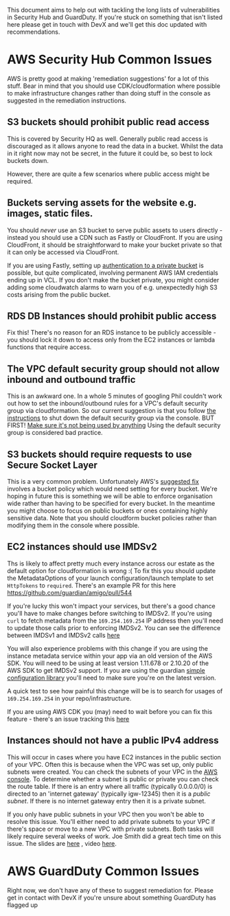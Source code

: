 This document aims to help out with tackling the long lists of vulnerabilities in Security Hub and GuardDuty. If you're
stuck on something that isn't listed here please get in touch with DevX and we'll get this doc updated with recommendations.

# AWS Security Hub Common Issues
AWS is pretty good at making 'remediation suggestions' for a lot of this stuff. Bear in mind that you should use CDK/cloudformation
where possible to make infrastructure changes rather than doing stuff in the console as suggested in the remediation instructions. 

## S3 buckets should prohibit public read access
This is covered by Security HQ as well. Generally public read access is discouraged as it allows anyone to read the data
in a bucket. Whilst the data in it right now may not be secret, in the future it could be, so best to lock buckets down.

However, there are quite a few scenarios where public access might be required.

## Buckets serving assets for the website e.g. images, static files.
You should *never* use an S3 bucket to serve public assets to users directly - instead you should use a CDN such as Fastly
or CloudFront. If you are using CloudFront, it should be straightforward to make your bucket private so that it can
only be accessed via CloudFront.

If you are using Fastly, setting up [authentication to a private bucket](https://docs.fastly.com/en/guides/amazon-s3#using-an-amazon-s3-private-bucket)
is possible, but quite complicated, involving permanent AWS IAM credentials ending up in VCL. If you don't make the bucket
private, you might consider adding some cloudwatch alarms to warn you of e.g. unexpectedly high S3 costs arising from 
the public bucket.

## RDS DB Instances should prohibit public access
Fix this! There's no reason for an RDS instance to be publicly accessible - you should lock it down to access only from
the EC2 instances or lambda functions that require access.

## The VPC default security group should not allow inbound and outbound traffic
This is an awkward one. In a whole 5 minutes of googling Phil couldn't work out how to set the inbound/outbound rules for a 
VPC's default security group via cloudformation. So our current suggestion is that you follow [the instructions](https://docs.aws.amazon.com/securityhub/latest/userguide/securityhub-standards-fsbp-controls.html#ec2-2-remediation)
to shut down the default security group via the console. BUT FIRST! [Make sure it's not being used by anything](https://aws.amazon.com/premiumsupport/knowledge-center/ec2-find-security-group-resources/)
Using the default security group is considered bad practice.

## S3 buckets should require requests to use Secure Socket Layer
This is a very common problem. Unfortunately AWS's [suggested fix](https://docs.aws.amazon.com/securityhub/latest/userguide/securityhub-standards-fsbp-controls.html#s3-5-remediation)
involves a bucket policy which would need setting for every bucket. We're hoping in future this is something we will be 
able to enforce organisation wide rather than having to be specified for every bucket. In the meantime you might choose
to focus on public buckets or ones containing highly sensitive data. Note that you should cloudform bucket policies
rather than modifying them in the console where possible.

## EC2 instances should use IMDSv2
Ths is likely to affect pretty much every instance across our estate as the default option for cloudformation is wrong :(
To fix this you should update the MetadataOptions of your launch configuration/launch template to set `HttpTokens` to `required`.
There's an example PR for this here https://github.com/guardian/amigo/pull/544

If you're lucky this won't impact your services, but there's a good chance you'll have to make changes before switching to
IMDSv2. If you're using `curl` to fetch metadata from the `169.254.169.254` IP address then you'll need to update those calls
prior to enforcing IMDSv2. You can see the difference between IMDSv1 and IMDSv2 calls [here](https://docs.aws.amazon.com/AWSEC2/latest/UserGuide/instancedata-data-retrieval.html)

You will also experience problems with this change if you are using the instance metadata service within your app via an old 
version of the AWS SDK. You will need to be using at least version 1.11.678 or 2.10.20 of the AWS SDK to get IMDSv2 support. 
If you are using the guardian [simple configuration library](https://github.com/guardian/simple-configuration) you'll need 
to make sure you're on the latest version.

A quick test to see how painful this change will be is to search for usages of `169.254.169.254` in your repo/infrastructure.

If you are using AWS CDK you (may) need to wait before you can fix this feature - there's an issue tracking this 
[here](https://github.com/aws/aws-cdk/issues/5137)

## Instances should not have a public IPv4 address
This will occur in cases where you have EC2 instances in the public section of your VPC. Often this is because when the VPC
was set up, only public subnets were created. You can check the subnets of your VPC in the [AWS console](https://eu-west-1.console.aws.amazon.com/vpc/home?region=eu-west-1#subnets:).
To determine whether a subnet is public or private you can check the route table. If there is an entry where all traffic 
(typically 0.0.0.0/0) is directed to an 'internet gateway' (typically igw-12345) then it is a *public subnet*. If there is
no internet gateway entry then it is a private subnet.

If you only have public subnets in your VPC then you won't be able to resolve this issue. You'll either need to add
private subnets to your VPC if there's space or move to a new VPC with private subnets. Both tasks will likely require
several weeks of work. Joe Smith did a great tech time on this issue. The slides are [here](https://docs.google.com/presentation/d/1_YfLuAfKULplBBP8Ugs9IYxrKwWLtL9JsBICBoVqn4c/edit#slide=id.g5c86dc83d4_0_81)
, video [here](https://drive.google.com/file/d/1AP_fN2i9S0ssocETOBtJXl_oCZ2XY_zM/view).

# AWS GuardDuty Common Issues
Right now, we don't have any of these to suggest remediation for. Please get in contact with DevX if you're unsure about
something GuardDuty has flagged up

